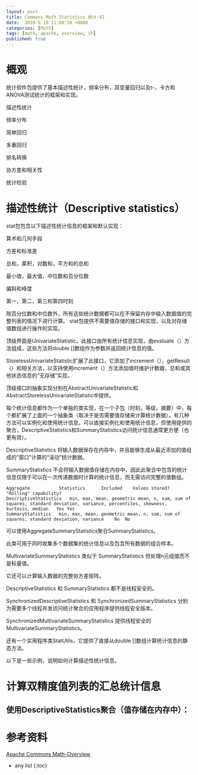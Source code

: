 ```yaml
---
layout: post
title: Commons Math Statistics 统计-01
date:  2019-5-10 11:08:59 +0800
categories: [Math]
tags: [math, apache, overview, sh]
published: true
---
```


# 概观

统计软件包提供了基本描述性统计，频率分布，双变量回归以及t-，卡方和ANOVA测试统计的框架和实现。

描述性统计

频率分布

简单回归

多重回归

排名转换

协方差和相关性

统计检验

# 描述性统计（Descriptive statistics）

stat包包含以下描述性统计信息的框架和默认实现：

算术和几何手段

方差和标准差

总和，乘积，对数和，平方和的总和

最小值，最大值，中位数和百分位数

偏斜和峰度

第一，第二，第三和第四时刻

除百分位数和中位数外，所有这些统计数据都可以在不保留内存中输入数据值的完整列表的情况下进行计算。 stat包提供不需要值存储的接口和实现，以及对存储值数组进行操作的实现。

顶级界面是UnivariateStatistic。此接口由所有统计信息实现，由evaluate（）方法组成，这些方法将double []数组作为参数并返回统计信息的值。 

StorelessUnivariateStatistic扩展了此接口，它添加了increment（），getResult（）和相关方法，以支持使用increment（）方法添加值时维护计数器，总和或其他状态信息的“无存储”实现。

顶级接口的抽象实现分别在AbstractUnivariateStatistic和AbstractStorelessUnivariateStatistic中提供。

每个统计信息都作为一个单独的类实现，在一个子包（时刻，等级，摘要）中，每个都扩展了上面的一个抽象类（取决于是否需要值存储来计算统计数据）。有几种方法可以实例化和使用统计信息。可以直接实例化和使用统计信息，但使用提供的聚合，DescriptiveStatistics和SummaryStatistics访问统计信息通常更方便（也更有效）。

DescriptiveStatistics 将输入数据保存在内存中，并且能够生成从最近添加的值组成的“窗口”计算的“滚动”统计数据。

SummaryStatistics 不会将输入数据值存储在内存中，因此此聚合中包含的统计信息仅限于可以在一次传递数据时计算的统计信息，而无需访问完整的值数组。

```
Aggregate	        Statistics      Included	Values stored?	"Rolling" capability?
DescriptiveStatistics	min, max, mean, geometric mean, n, sum, sum of squares, standard deviation, variance, percentiles, skewness, kurtosis, median	Yes	Yes
SummaryStatistics	min, max, mean, geometric mean, n, sum, sum of squares, standard deviation, variance	No	No
```

可以使用AggregateSummaryStatistics聚合SummaryStatistics。 

此类可用于同时收集多个数据集的统计信息以及包含所有数据的组合样本。

MultivariateSummaryStatistics 类似于 SummaryStatistics 但处理n元组值而不是标量值。 

它还可以计算输入数据的完整协方差矩阵。

DescriptiveStatistics 和 SummaryStatistics 都不是线程安全的。 

SynchronizedDescriptiveStatistics 和 SynchronizedSummaryStatistics 分别为需要多个线程并发访问统计聚合的应用程序提供线程安全版本。 

SynchronizedMultivariateSummaryStatistics 提供线程安全的 MultivariateSummaryStatistics。

还有一个实用程序类StatUtils，它提供了直接从double []数组计算统计信息的静态方法。

以下是一些示例，说明如何计算描述性统计信息。

# 计算双精度值列表的汇总统计信息

## 使用DescriptiveStatistics聚合（值存储在内存中）：




# 参考资料

[Apache Commons Math-Overview](http://commons.apache.org/proper/commons-math/userguide/overview.html)

* any list
{:toc}